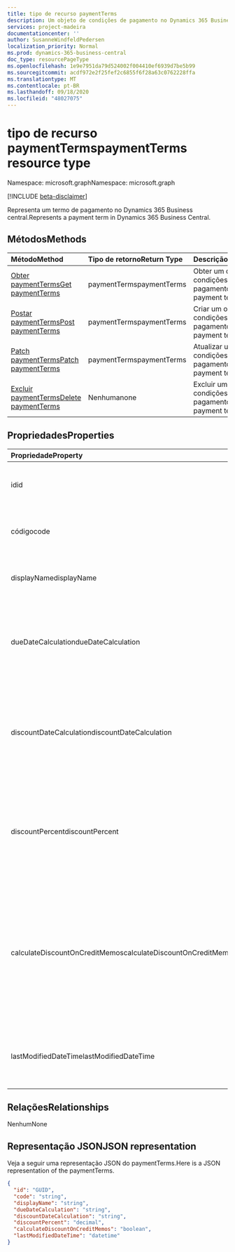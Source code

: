 ```yaml
---
title: tipo de recurso paymentTerms
description: Um objeto de condições de pagamento no Dynamics 365 Business central.
services: project-madeira
documentationcenter: ''
author: SusanneWindfeldPedersen
localization_priority: Normal
ms.prod: dynamics-365-business-central
doc_type: resourcePageType
ms.openlocfilehash: 1e9e7951da79d524002f004410ef6939d7be5b99
ms.sourcegitcommit: acdf972e2f25fef2c6855f6f28a63c0762228ffa
ms.translationtype: MT
ms.contentlocale: pt-BR
ms.lasthandoff: 09/18/2020
ms.locfileid: "48027075"
---
```

# <a name="paymentterms-resource-type"></a><span data-ttu-id="0626b-103">tipo de recurso paymentTerms</span><span class="sxs-lookup"><span data-stu-id="0626b-103">paymentTerms resource type</span></span>

<span data-ttu-id="0626b-104">Namespace: microsoft.graph</span><span class="sxs-lookup"><span data-stu-id="0626b-104">Namespace: microsoft.graph</span></span>

[!INCLUDE [beta-disclaimer](../../includes/beta-disclaimer.md)]

<span data-ttu-id="0626b-105">Representa um termo de pagamento no Dynamics 365 Business central.</span><span class="sxs-lookup"><span data-stu-id="0626b-105">Represents a payment term in Dynamics 365 Business Central.</span></span>

## <a name="methods"></a><span data-ttu-id="0626b-106">Métodos</span><span class="sxs-lookup"><span data-stu-id="0626b-106">Methods</span></span>

| <span data-ttu-id="0626b-107">Método</span><span class="sxs-lookup"><span data-stu-id="0626b-107">Method</span></span>                                                      | <span data-ttu-id="0626b-108">Tipo de retorno</span><span class="sxs-lookup"><span data-stu-id="0626b-108">Return Type</span></span>|<span data-ttu-id="0626b-109">Descrição</span><span class="sxs-lookup"><span data-stu-id="0626b-109">Description</span></span>            |
|:------------------------------------------------------------|:-----------|:----------------------|
|[<span data-ttu-id="0626b-110">Obter paymentTerms</span><span class="sxs-lookup"><span data-stu-id="0626b-110">Get paymentTerms</span></span>](../api/dynamics-paymentterms-get.md)      |<span data-ttu-id="0626b-111">paymentTerms</span><span class="sxs-lookup"><span data-stu-id="0626b-111">paymentTerms</span></span>|<span data-ttu-id="0626b-112">Obter um objeto de condições de pagamento.</span><span class="sxs-lookup"><span data-stu-id="0626b-112">Get a payment terms object.</span></span>   |
|[<span data-ttu-id="0626b-113">Postar paymentTerms</span><span class="sxs-lookup"><span data-stu-id="0626b-113">Post paymentTerms</span></span>](../api/dynamics-create-paymentterms.md)  |<span data-ttu-id="0626b-114">paymentTerms</span><span class="sxs-lookup"><span data-stu-id="0626b-114">paymentTerms</span></span>|<span data-ttu-id="0626b-115">Criar um objeto de condições de pagamento.</span><span class="sxs-lookup"><span data-stu-id="0626b-115">Create a payment terms object.</span></span>|
|[<span data-ttu-id="0626b-116">Patch paymentTerms</span><span class="sxs-lookup"><span data-stu-id="0626b-116">Patch paymentTerms</span></span>](../api/dynamics-paymentterms-update.md) |<span data-ttu-id="0626b-117">paymentTerms</span><span class="sxs-lookup"><span data-stu-id="0626b-117">paymentTerms</span></span>|<span data-ttu-id="0626b-118">Atualizar um objeto de condições de pagamento.</span><span class="sxs-lookup"><span data-stu-id="0626b-118">Update a payment terms object.</span></span>|
|[<span data-ttu-id="0626b-119">Excluir paymentTerms</span><span class="sxs-lookup"><span data-stu-id="0626b-119">Delete paymentTerms</span></span>](../api/dynamics-paymentterms-delete.md)|<span data-ttu-id="0626b-120">Nenhuma</span><span class="sxs-lookup"><span data-stu-id="0626b-120">none</span></span>        |<span data-ttu-id="0626b-121">Excluir um objeto de condições de pagamento.</span><span class="sxs-lookup"><span data-stu-id="0626b-121">Delete a payment terms object.</span></span>|

## <a name="properties"></a><span data-ttu-id="0626b-122">Propriedades</span><span class="sxs-lookup"><span data-stu-id="0626b-122">Properties</span></span>
| <span data-ttu-id="0626b-123">Propriedade</span><span class="sxs-lookup"><span data-stu-id="0626b-123">Property</span></span>                     | <span data-ttu-id="0626b-124">Tipo</span><span class="sxs-lookup"><span data-stu-id="0626b-124">Type</span></span>     |<span data-ttu-id="0626b-125">Descrição</span><span class="sxs-lookup"><span data-stu-id="0626b-125">Description</span></span>                                                |
|:-----------------------------|:-------|:----------------------------------------------------------|
|<span data-ttu-id="0626b-126">id</span><span class="sxs-lookup"><span data-stu-id="0626b-126">id</span></span>                            |<span data-ttu-id="0626b-127">GUID</span><span class="sxs-lookup"><span data-stu-id="0626b-127">GUID</span></span>    |<span data-ttu-id="0626b-128">A ID exclusiva do paymentTerms.</span><span class="sxs-lookup"><span data-stu-id="0626b-128">The unique ID of the paymentTerms.</span></span> <span data-ttu-id="0626b-129">Não editável.</span><span class="sxs-lookup"><span data-stu-id="0626b-129">Non-editable.</span></span>           |
|<span data-ttu-id="0626b-130">código</span><span class="sxs-lookup"><span data-stu-id="0626b-130">code</span></span>                          |<span data-ttu-id="0626b-131">cadeia de caracteres</span><span class="sxs-lookup"><span data-stu-id="0626b-131">string</span></span>  |<span data-ttu-id="0626b-132">Especifica o código da expressão de pagamento.</span><span class="sxs-lookup"><span data-stu-id="0626b-132">Specifies the payment term code.</span></span>                           |
|<span data-ttu-id="0626b-133">displayName</span><span class="sxs-lookup"><span data-stu-id="0626b-133">displayName</span></span>                   |<span data-ttu-id="0626b-134">string</span><span class="sxs-lookup"><span data-stu-id="0626b-134">string</span></span>  |<span data-ttu-id="0626b-135">Especifica o nome de exibição do termo de pagamento.</span><span class="sxs-lookup"><span data-stu-id="0626b-135">Specifies the payment term display name.</span></span>                   |
|<span data-ttu-id="0626b-136">dueDateCalculation</span><span class="sxs-lookup"><span data-stu-id="0626b-136">dueDateCalculation</span></span>            |<span data-ttu-id="0626b-137">string</span><span class="sxs-lookup"><span data-stu-id="0626b-137">string</span></span>  |<span data-ttu-id="0626b-138">Especifica a fórmula usada para calcular a data em que um pagamento deve ser feito.</span><span class="sxs-lookup"><span data-stu-id="0626b-138">Specifies the formula that is used to calculate the date that a payment must be made.</span></span>|
|<span data-ttu-id="0626b-139">discountDateCalculation</span><span class="sxs-lookup"><span data-stu-id="0626b-139">discountDateCalculation</span></span>       |<span data-ttu-id="0626b-140">string</span><span class="sxs-lookup"><span data-stu-id="0626b-140">string</span></span>  |<span data-ttu-id="0626b-141">Especifica a fórmula usada para calcular a data em que um pagamento deve ser feito para obter um desconto.</span><span class="sxs-lookup"><span data-stu-id="0626b-141">Specifies the formula that is used to calculate the date that a payment must be made in order to obtain a discount.</span></span>|
|<span data-ttu-id="0626b-142">discountPercent</span><span class="sxs-lookup"><span data-stu-id="0626b-142">discountPercent</span></span>               |<span data-ttu-id="0626b-143">dígitos</span><span class="sxs-lookup"><span data-stu-id="0626b-143">decimal</span></span> |<span data-ttu-id="0626b-144">Especifica a porcentagem de desconto aplicada ao pagamento antecipado de um valor de fatura.</span><span class="sxs-lookup"><span data-stu-id="0626b-144">Specifies the discount percentage that is applied for early payment of an invoice amount.</span></span>|
|<span data-ttu-id="0626b-145">calculateDiscountOnCreditMemos</span><span class="sxs-lookup"><span data-stu-id="0626b-145">calculateDiscountOnCreditMemos</span></span>|<span data-ttu-id="0626b-146">booliano</span><span class="sxs-lookup"><span data-stu-id="0626b-146">boolean</span></span> |<span data-ttu-id="0626b-147">Especifica se o desconto deve ser aplicado a memorandos de crédito.</span><span class="sxs-lookup"><span data-stu-id="0626b-147">Specifies if the discount should be applied to credit memos.</span></span> <span data-ttu-id="0626b-148">**True** indica que um desconto será fornecido, **false** indica que um desconto não será fornecido.</span><span class="sxs-lookup"><span data-stu-id="0626b-148">**True** indicates a discount will be given, **false** indicates a discount will not be given.</span></span>|
|<span data-ttu-id="0626b-149">lastModifiedDateTime</span><span class="sxs-lookup"><span data-stu-id="0626b-149">lastModifiedDateTime</span></span>          |<span data-ttu-id="0626b-150">datetime</span><span class="sxs-lookup"><span data-stu-id="0626b-150">datetime</span></span>|<span data-ttu-id="0626b-151">O último DateTime que o paymentTerms foi modificado.</span><span class="sxs-lookup"><span data-stu-id="0626b-151">The last datetime the paymentTerms was modified.</span></span> <span data-ttu-id="0626b-152">Somente leitura.</span><span class="sxs-lookup"><span data-stu-id="0626b-152">Read-Only.</span></span>|  


## <a name="relationships"></a><span data-ttu-id="0626b-153">Relações</span><span class="sxs-lookup"><span data-stu-id="0626b-153">Relationships</span></span>
<span data-ttu-id="0626b-154">Nenhum</span><span class="sxs-lookup"><span data-stu-id="0626b-154">None</span></span>

## <a name="json-representation"></a><span data-ttu-id="0626b-155">Representação JSON</span><span class="sxs-lookup"><span data-stu-id="0626b-155">JSON representation</span></span>

<span data-ttu-id="0626b-156">Veja a seguir uma representação JSON do paymentTerms.</span><span class="sxs-lookup"><span data-stu-id="0626b-156">Here is a JSON representation of the paymentTerms.</span></span>


```json
{
  "id": "GUID",
  "code": "string",
  "displayName": "string",
  "dueDateCalculation": "string",
  "discountDateCalculation": "string",
  "discountPercent": "decimal",
  "calculateDiscountOnCreditMemos": "boolean",
  "lastModifiedDateTime": "datetime"
}

```


